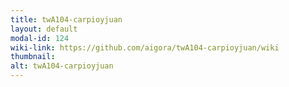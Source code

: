 ```yaml
---
title: twA104-carpioyjuan
layout: default
modal-id: 124
wiki-link: https://github.com/aigora/twA104-carpioyjuan/wiki
thumbnail: 
alt: twA104-carpioyjuan
---
```

